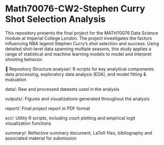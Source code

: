 # Math70076-CW2-Stephen Curry Shot Selection Analysis

This repository presents the final project for the MATH70076 Data Science module at Imperial College London. The project investigates the factors influencing NBA legend Stephen Curry’s shot selection and success. Using detailed shot-level data spanning multiple seasons, this study applies a range of statistical and machine learning models to model and interpret shooting behavior.

📁 Repository Structure
analyse/: R scripts for key analytical components: data processing, exploratory data analysis (EDA), and model fitting & evaluation

data/: Raw and processed datasets used in the analysis

outputs/: Figures and visualizations generated throughout the analysis

report/: Final project report in PDF format

scr/: Utility R scripts, including court plotting and empirical logit visualization functions

summary/: Reflective summary document, LaTeX files, bibliography and associated material for submission
